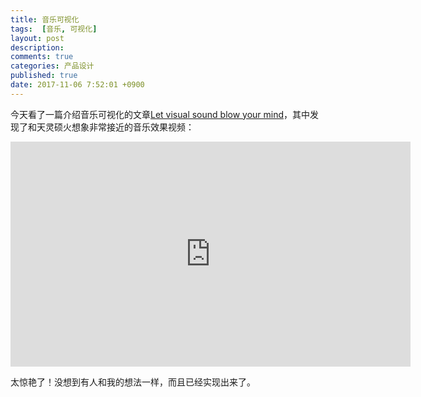 ```yaml
---
title: 音乐可视化
tags:  [音乐, 可视化]
layout: post
description: 
comments: true
categories: 产品设计
published: true
date: 2017-11-06 7:52:01 +0900
---
```


今天看了一篇介绍音乐可视化的文章[Let visual sound blow your mind](https://en.99designs.jp/blog/creative-inspiration/sound-visualization-design-inspiration/)，其中发现了和天灵硕火想象非常接近的音乐效果视频：

<iframe src="https://player.vimeo.com/video/6284199" width="640" height="360" frameborder="0" webkitallowfullscreen="" mozallowfullscreen="" allowfullscreen=""></iframe>

太惊艳了！没想到有人和我的想法一样，而且已经实现出来了。